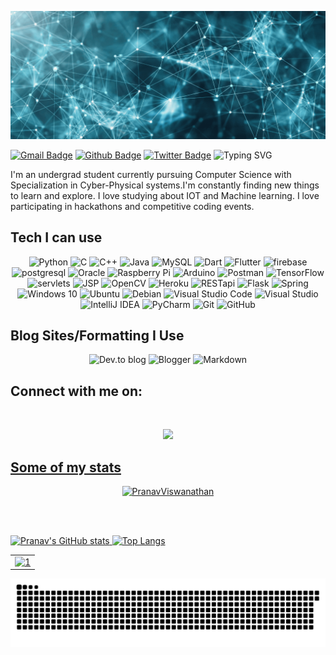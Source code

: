 ![Copy of Pranav Viswanathan](https://github.com/PranavViswanathan/PranavViswanathan/blob/master/Copy%20of%20Pranav%20Viswanathan.gif)



[![Gmail Badge](https://img.shields.io/badge/-pranav.viswanathan11@gmail.com-c14438?style=flat&logo=Gmail&logoColor=white&link=mailto:pranav.viswanathan11@gmail.com)](mailto:pranav.viswanathan11@gmail.com) [![Github Badge](https://img.shields.io/badge/-PranavViswanathan-grey?style=flat&logo=github&logoColor=white&link=https://github.com/PranavViswanathan/)](https://www.github.com/PranavViswanathan/) [![Twitter Badge](https://img.shields.io/badge/-@crazycoder21-00acee?style=flat&logo=twitter&logoColor=white&link=https://twitter.com/@crazycoder21/)](https://www.twitter.com/@crazycoder21/)
![Typing SVG](https://readme-typing-svg.herokuapp.com?color=18A4F7&size=40&width=900&height=100&lines=Welcome+to+my+page!)
<p align='left'>I'm an undergrad student currently pursuing Computer Science with Specialization in Cyber-Physical systems.I'm constantly finding new things to learn and explore. I love studying about IOT and Machine learning. I love participating in hackathons and competitive coding events.</p>

## Tech I can use

<p align="center">
<img alt="Python" src="https://img.shields.io/badge/python-%2314354C.svg?style=for-the-badge&logo=python&logoColor=white"/>
<img alt="C" src="https://img.shields.io/badge/c-%2300599C.svg?style=for-the-badge&logo=c&logoColor=white"/>
<img alt="C++" src="https://img.shields.io/badge/c++-%2300599C.svg?style=for-the-badge&logo=c%2B%2B&ogoColor=white"/>
<img alt="Java" src="https://img.shields.io/badge/java-%23ED8B00.svg?style=for-the-badge&logo=java&logoColor=white"/>
 <img alt="MySQL" src="https://img.shields.io/badge/mysql-%2300f.svg?style=for-the-badge&logo=mysql&logoColor=white"/>
 <img src="https://img.shields.io/badge/Dart-0175C2?style=for-the-badge&logo=dart&logoColor=white" alt="Dart"/>
 <img src="https://img.shields.io/badge/Flutter-02569B?style=for-the-badge&logo=flutter&logoColor=white" alt="Flutter"/>
 <img src="https://img.shields.io/badge/firebase-ffca28?style=for-the-badge&logo=firebase&logoColor=black" alt="firebase">
 <img alt="postgresql" src="https://img.shields.io/badge/postgresql-%2300f.svg?style=for-the-badge&logo=postgresql&logoColor=white"/>
  <img alt="Oracle" src ="https://img.shields.io/badge/oracle-%23F00000.svg?style=for-the-badge&logo=oracle&logoColor=white" />
<img alt="Raspberry Pi" src="https://img.shields.io/badge/-RaspberryPi-C51A4A?style=for-the-badge&logo=Raspberry-Pi"/>
  <img alt="Arduino" src="https://img.shields.io/badge/-Arduino-00979D?style=for-the-badge&logo=Arduino&logoColor=white"/>
 <img alt="Postman" src="https://img.shields.io/badge/Postman-FF6C37?style=for-the-badge&logo=Postman&logoColor=white" />
<img alt="TensorFlow" src="https://img.shields.io/badge/TensorFlow-%23FF6F00.svg?style=for-the-badge&logo=TensorFlow&logoColor=white" />
  <img alt="servlets" src="https://img.shields.io/badge/servlets-%2314354C.svg?style=for-the-badge&logo=servlets&logoColor=white"/>
 <img alt="JSP" src="https://img.shields.io/badge/jsp-%2314354C.svg?style=for-the-badge&logo=jsp&logoColor=white"/>
 <img alt="OpenCV" src="https://img.shields.io/badge/opencv-%23white.svg?style=for-the-badge&logo=opencv&logoColor=white"/>
 <img alt="Heroku" src="https://img.shields.io/badge/Heroku-430098?style=for-the-badge&logo=heroku&logoColor=white"/>
 <img alt="RESTapi" src="https://img.shields.io/badge/RESTapi-430098?style=for-the-badge&logo=RESTapi&logoColor=white"/>
  <img alt="Flask" src="https://img.shields.io/badge/Flask-000000?style=for-the-badge&logo=flask&logoColor=white"/>
 <img alt="Spring" src="https://img.shields.io/badge/Spring-6DB33F?style=for-the-badge&logo=spring&logoColor=white"/>
  <img alt="Windows 10" src="https://img.shields.io/badge/Windows-0078D6?style=for-the-badge&logo=windows&logoColor=white" />
  <img alt="Ubuntu" src="https://img.shields.io/badge/Ubuntu-E95420?style=for-the-badge&logo=ubuntu&logoColor=white" />
  <img alt="Debian" src="https://img.shields.io/badge/Debian-D70A53?style=for-the-badge&logo=debian&logoColor=white" />
  <img alt="Visual Studio Code" src="https://img.shields.io/badge/VisualStudioCode-0078d7.svg?style=for-the-badge&logo=visual-studio-code&logoColor=white"/>
  <img alt="Visual Studio" src="https://img.shields.io/badge/VisualStudio-5C2D91.svg?style=for-the-badge&logo=visual-studio&logoColor=white"/>
  <img alt="IntelliJ IDEA" src="https://img.shields.io/badge/IntelliJIDEA-000000.svg?style=for-the-badge&logo=intellij-idea&logoColor=white"/>
  <img alt="PyCharm" src="https://img.shields.io/badge/pycharm-143?style=for-the-badge&logo=pycharm&logoColor=black&color=black&labelColor=green"/>
 <img alt="Git" src="https://img.shields.io/badge/git-%23F05033.svg?style=for-the-badge&logo=git&logoColor=white"/>
  <img alt="GitHub" src="https://img.shields.io/badge/github-%23121011.svg?style=for-the-badge&logo=github&logoColor=white"/>

</p>


## Blog Sites/Formatting I Use

<p align="center">
   <img alt="Dev.to blog" src="https://img.shields.io/badge/dev.to-0A0A0A?style=for-the-badge&logo=dev.to&logoColor=white" >
  <img alt="Blogger" src="https://img.shields.io/badge/Blogger-FF5722?style=for-the-badge&logo=blogger&logoColor=white" >
 <img alt="Markdown" src="https://img.shields.io/badge/markdown-%23000000.svg?style=for-the-badge&logo=markdown&logoColor=white"/>
</p>

## Connect with me on: 

<br>
<p align="center">
<a href="https://www.linkedin.com/in/pranav-viswanathan-7976711b7/" target="_blank"><img src="https://img.icons8.com/fluent/48/000000/linkedin.png"/>
 </p>
 
## Some of my stats
<p align=center> <img src=https://komarev.com/ghpvc/?username=PranavViswanathan alt=PranavViswanathan /> </p>

<br><br>

![Pranav's GitHub stats](https://github-readme-stats.vercel.app/api?username=PranavViswanathan&count_private=true&theme=radical&show_icons=true)
![Top Langs](https://github-readme-stats.vercel.app/api/top-langs/?username=PranavViswanathan&theme=blue-green)
<table>
  <tr>
   <center> <td><img src="https://github-profile-summary-cards.vercel.app/api/cards/profile-details?username=PranavViswanathan&theme=solarized_dark"  display=block width=100% height=auto alt="1"></td></center>
   </tr>
  
</table>

![snake](https://github.com/PranavViswanathan/PranavViswanathan/blob/output/github-contribution-grid-snake.svg)
